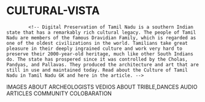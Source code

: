 # CULTURAL-VISTA

<!-- git status
git add .
git status
    git commit -m "modify"
git push origin main -->

            <!-- Digital Preservation of Tamil Nadu is a southern Indian state that has a remarkably rich cultural legacy. The people of Tamil Nadu are members of the famous Dravidian Family, which is regarded as one of the oldest civilizations in the world. Tamilians take great pleasure in their deeply ingrained culture and work very hard to preserve their 2000-year-old heritage, much like other South Indians do. The state has prospered since it was controlled by the Cholas, Pandyas, and Pallavas. They produced the architecture and art that are still in use and maintained today. Read about the Culture of Tamil Nadu in Tamil Nadu GK and here in the article. -->

 IMAGES ABOUT ARCHEOLOGISTS
 VEDIOS  ABOUT TRIBLE,DANCES
 AUDIO
 ARTICLES
 COMMUNITY COLOBARATION
 
 